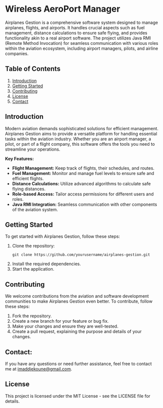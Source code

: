# Wireless AeroPort Manager

Airplanes Gestion is a comprehensive software system designed to manage airplanes, flights, and airports. It handles crucial aspects such as fuel management, distance calculations to ensure safe flying, and provides functionality akin to a real airport software. The project utilizes Java RMI (Remote Method Invocation) for seamless communication with various roles within the aviation ecosystem, including airport managers, pilots, and airline companies.

## Table of Contents

1. [Introduction](#introduction)
2. [Getting Started](#getting-started)
3. [Contributing](#contributing)
4. [License](#license)
5. [Contact](#contact)

## Introduction

Modern aviation demands sophisticated solutions for efficient management. Airplanes Gestion aims to provide a versatile platform for handling essential tasks within the aviation industry. Whether you are an airport manager, a pilot, or part of a flight company, this software offers the tools you need to streamline your operations.

**Key Features:**
- **Flight Management:** Keep track of flights, their schedules, and routes.
- **Fuel Management:** Monitor and manage fuel levels to ensure safe and efficient flights.
- **Distance Calculations:** Utilize advanced algorithms to calculate safe flying distances.
- **Role-based Access:** Tailor access permissions for different users and roles.
- **Java RMI Integration:** Seamless communication with other components of the aviation system.

## Getting Started

To get started with Airplanes Gestion, follow these steps:

1. Clone the repository:
   ```shell
   git clone https://github.com/yourusername/airplanes-gestion.git
2. Install the required dependencies.
3. Start the application.

## Contributing

We welcome contributions from the aviation and software development communities to make Airplanes Gestion even better. To contribute, follow these steps:

1. Fork the repository.
2. Create a new branch for your feature or bug fix.
3. Make your changes and ensure they are well-tested.
4. Create a pull request, explaining the purpose and details of your changes.

## Contact:

If you have any questions or need further assistance, feel free to contact me at [imaddjekoune@gmail.com](mailto:imaddjekoune@gmail.com).

## License

This project is licensed under the MIT License - see the LICENSE file for details.


